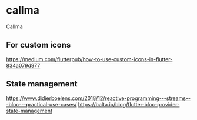 # callma

Callma

## For custom icons

https://medium.com/flutterpub/how-to-use-custom-icons-in-flutter-834a079d977

## State management

https://www.didierboelens.com/2018/12/reactive-programming---streams---bloc---practical-use-cases/
https://balta.io/blog/flutter-bloc-provider-state-management
